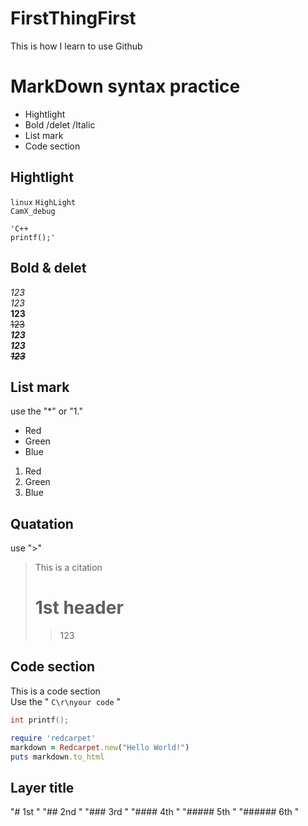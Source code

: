 # FirstThingFirst
This is how I learn to use Github


# MarkDown syntax practice
* Hightlight  
* Bold /delet /Italic  
* List mark  
* Code section  

## Hightlight  
`linux`  `HighLight`  
`CamX_debug`

    'C++
    printf();'  

## Bold & delet  
*123*  
_123_  
**123**  
~~123~~  
***123***  
___123___  
***~~123~~***  

## List mark  
use the "*" or "1."
* Red  
* Green  
* Blue  

1. Red  
2. Green
3. Blue

## Quatation
use ">"
> This is a citation  
>  # 1st header
>  > 123  

## Code section

This is a code section  
Use the " ```C\r\nyour code``` "

```c  
int printf();  
```  

```ruby
require 'redcarpet'
markdown = Redcarpet.new("Hello World!")
puts markdown.to_html
```
## Layer title
"# 1st  "
"## 2nd  "
"### 3rd  "
"#### 4th  "
"##### 5th  "
"###### 6th  "





